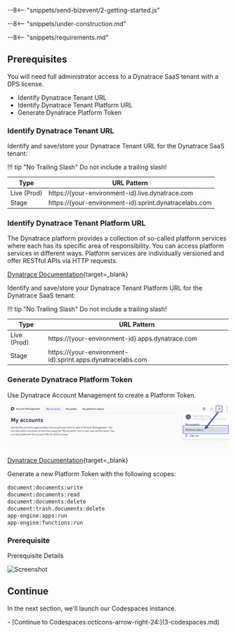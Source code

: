 --8<-- "snippets/send-bizevent/2-getting-started.js"

<!--TODO: Remove Under Construction -->
--8<-- "snippets/under-construction.md"

<!--TODO: Update requirements -->
--8<-- "snippets/requirements.md"

## Prerequisites

You will need full administrator access to a Dynatrace SaaS tenant with a DPS license.

<!--TODO: Update prerequisite bulleted list -->
* Identify Dynatrace Tenant URL
* Identify Dynatrace Tenant Platform URL
* Generate Dynatrace Platform Token

### Identify Dynatrace Tenant URL

Identify and save/store your Dynatrace Tenant URL for the Dynatrace SaaS tenant:

!!! tip "No Trailing Slash"
    Do not include a trailing slash!

| Type        | URL Pattern                                                               |
|-------------|---------------------------------------------------------------------------|
| Live (Prod) | https://{your-environment-id}.live.dynatrace.com                          |
| Stage       | https://{your-environment-id}.sprint.dynatracelabs.com                    |

### Identify Dynatrace Tenant Platform URL

The Dynatrace platform provides a collection of so-called platform services where each has its specific area of responsibility. You can access platform services in different ways. Platform services are individually versioned and offer RESTful APIs via HTTP requests.

[Dynatrace Documentation](https://docs.dynatrace.com/docs/shortlink/otel-getstarted-otlpexport#export-to-saas-and-activegate){target=_blank}

Identify and save/store your Dynatrace Tenant Platform URL for the Dynatrace SaaS tenant:

!!! tip "No Trailing Slash"
    Do not include a trailing slash!

| Type        | URL Pattern                                                               |
|-------------|---------------------------------------------------------------------------|
| Live (Prod) | https://{your-environment-id}.apps.dynatrace.com                          |
| Stage       | https://{your-environment-id}.sprint.apps.dynatracelabs.com               |

<!--TODO: Update prerequisite details -->
### Generate Dynatrace Platform Token

Use Dynatrace Account Management to create a Platform Token.

![Account Management](./img/prereq-dt_account_management_platform_tokens.png)

[Dynatrace Documentation](https://docs.dynatrace.com/docs/manage/identity-access-management/access-tokens-and-oauth-clients/platform-tokens){target=_blank}

Generate a new Platform Token with the following scopes:

```
document:documents:write
document:documents:read
document:documents:delete
document:trash.documents:delete
app-engine:apps:run
app-engine:functions:run
```

### Prerequisite

Prerequisite Details

![Screenshot](./img/screenshot.png)

## Continue

In the next section, we'll launch our Codespaces instance.

<div class="grid cards" markdown>
- [Continue to Codespaces:octicons-arrow-right-24:](3-codespaces.md)
</div>
